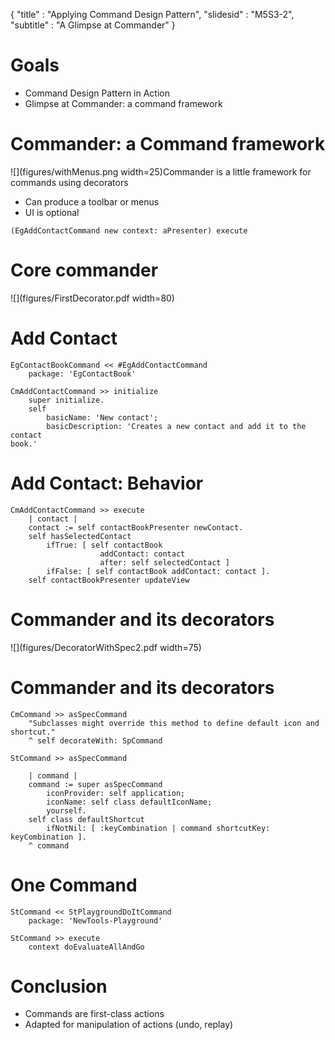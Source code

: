 { 
"title" : "Applying Command Design Pattern", 
"slidesid" : "M5S3-2", 
"subtitle" : "A Glimpse at Commander" 
} 
 
# Goals 
- Command Design Pattern in Action 
- Glimpse at Commander: a command framework 
 
# Commander: a Command framework 
![](figures/withMenus.png width=25)Commander is a little framework for commands using decorators 
- Can produce a toolbar or menus 
- UI is optional 
 
``` 
(EgAddContactCommand new context: aPresenter) execute 
``` 
 
# Core commander 
![](figures/FirstDecorator.pdf width=80) 
# Add Contact 
 
``` 
EgContactBookCommand << #EgAddContactCommand
	package: 'EgContactBook' 
``` 
 
``` 
CmAddContactCommand >> initialize
	super initialize.
	self
		basicName: 'New contact';
		basicDescription: 'Creates a new contact and add it to the contact
book.' 
``` 
 
# Add Contact: Behavior 
 
``` 
CmAddContactCommand >> execute
	| contact |
	contact := self contactBookPresenter newContact.
	self hasSelectedContact
		ifTrue: [ self contactBook
					addContact: contact
					after: self selectedContact ]
		ifFalse: [ self contactBook addContact: contact ].
	self contactBookPresenter updateView 
``` 
 
# Commander and its decorators 
![](figures/DecoratorWithSpec2.pdf width=75) 
# Commander and its decorators 
 
``` 
CmCommand >> asSpecCommand
	"Subclasses might override this method to define default icon and shortcut."
	^ self decorateWith: SpCommand 
``` 
 
``` 
StCommand >> asSpecCommand

	| command |
	command := super asSpecCommand 
		iconProvider: self application;
		iconName: self class defaultIconName;
		yourself.
	self class defaultShortcut 
		ifNotNil: [ :keyCombination | command shortcutKey: keyCombination ].
	^ command 
``` 
 
# One Command 
 
``` 
StCommand << StPlaygroundDoItCommand 
	package: 'NewTools-Playground' 
``` 
 
``` 
StCommand >> execute 
	context doEvaluateAllAndGo 
``` 
 
# Conclusion 
- Commands are first-class actions 
- Adapted for manipulation of actions \(undo, replay\) 
